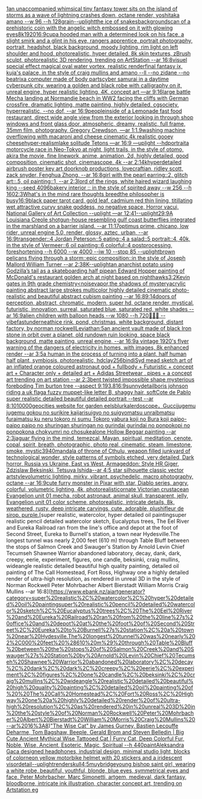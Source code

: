 [1](https://www.ebank.nz/aiartgenerator?category=1)[an unaccompanied whimsical tiny fantasy tower sits on the island of storms as a wave of lightning crashes down, octane render, yoshitaka amano --w 96 --h 128](https://www.ebank.nz/aiartgenerator?category=an%20unaccompanied%20whimsical%20tiny%20fantasy%20tower%20sits%20on%20the%20island%20of%20storms%20as%20a%20wave%20of%20lightning%20crashes%20down%2C%20octane%20render%2C%20yoshitaka%20amano%20--w%2096%20--h%20128)[grain](https://www.ebank.nz/aiartgenerator?category=grain)[--uplight](https://www.ebank.nz/aiartgenerator?category=--uplight)[the ice of snakes](https://www.ebank.nz/aiartgenerator?category=the%20ice%20of%20snakes)[background](https://www.ebank.nz/aiartgenerator?category=background)[scan of a prehistoric coin with the angelic witch embossed on it with glowing eyes](https://www.ebank.nz/aiartgenerator?category=scan%20of%20a%20prehistoric%20coin%20with%20the%20angelic%20witch%20embossed%20on%20it%20with%20glowing%20eyes)[8k](https://www.ebank.nz/aiartgenerator?category=8k)[1920](https://www.ebank.nz/aiartgenerator?category=1920)[16:9](https://www.ebank.nz/aiartgenerator?category=16%3A9)[cup](https://www.ebank.nz/aiartgenerator?category=cup)[a hooded man with a determined look on his face, a slight smirk and a glint in his eye, rangers apprentice, portrait photography, portrait, headshot, black background, moody lighting, rim light on left shoulder and hood, photorealistic, hyper detailed, 8k skin textures, zBrush sculpt, photorealistic 3D rendering, trending on ArtStation --ar 16:8](https://www.ebank.nz/aiartgenerator?category=a%20hooded%20man%20with%20a%20determined%20look%20on%20his%20face%2C%20a%20slight%20smirk%20and%20a%20glint%20in%20his%20eye%2C%20rangers%20apprentice%2C%20portrait%20photography%2C%20portrait%2C%20headshot%2C%20black%20background%2C%20moody%20lighting%2C%20rim%20light%20on%20left%20shoulder%20and%20hood%2C%20photorealistic%2C%20hyper%20detailed%2C%208k%20skin%20textures%2C%20zBrush%20sculpt%2C%20photorealistic%203D%20rendering%2C%20trending%20on%20ArtStation%20--ar%2016%3A8)[visuel special effect magical oval water vortex, realistic render](https://www.ebank.nz/aiartgenerator?category=visuel%20special%20effect%20magical%20oval%20water%20vortex%2C%20realistic%20render)[final fantasy ix, kuja's palace, in the style of craig mullins and amano --ll --no zidane --no beatrix](https://www.ebank.nz/aiartgenerator?category=final%20fantasy%20ix%2C%20kuja%27s%20palace%2C%20in%20the%20style%20of%20craig%20mullins%20and%20amano%20--ll%20--no%20zidane%20--no%20beatrix)[a computer made of body parts](https://www.ebank.nz/aiartgenerator?category=a%20computer%20made%20of%20body%20parts)[cyber samurai in a daytime cyberpunk city, wearing a golden and black robe with calligraphy on it, unreal engine, hyper realistic lighting, 4K, concept art —ar 9:16](https://www.ebank.nz/aiartgenerator?category=cyber%20samurai%20in%20a%20daytime%20cyberpunk%20city%2C%20wearing%20a%20golden%20and%20black%20robe%20with%20calligraphy%20on%20it%2C%20unreal%20engine%2C%20hyper%20realistic%20lighting%2C%204K%2C%20concept%20art%20%E2%80%94ar%209%3A16)[large battle Mecha landing at Normandie beach in WW2 facing the cliffs with German crossfire, dramatic lighting, matte painting, highly detailed, cgsociety, hyperrealistic, --no dof, --ar 16:9](https://www.ebank.nz/aiartgenerator?category=large%20battle%20Mecha%20landing%20at%20Normandie%20beach%20in%20WW2%20facing%20the%20cliffs%20with%20German%20crossfire%2C%20dramatic%20lighting%2C%20matte%20painting%2C%20highly%20detailed%2C%20cgsociety%2C%20hyperrealistic%2C%20--no%20dof%2C%20--ar%2016%3A9)[people](https://www.ebank.nz/aiartgenerator?category=people)[inside of a Lemonade fast food restaurant, direct wide angle view from the exterior looking in through shop windows and front glass door, atmospheric, dreamy, realistic, full frame, 35mm film, photography, Gregory Crewdson, —ar 1:1](https://www.ebank.nz/aiartgenerator?category=inside%20of%20a%20Lemonade%20fast%20food%20restaurant%2C%20direct%20wide%20angle%20view%20from%20the%20exterior%20looking%20in%20through%20shop%20windows%20and%20front%20glass%20door%2C%20atmospheric%2C%20dreamy%2C%20realistic%2C%20full%20frame%2C%2035mm%20film%2C%20photography%2C%20Gregory%20Crewdson%2C%20%E2%80%94ar%201%3A1)[.9](https://www.ebank.nz/aiartgenerator?category=.9)[washing machine overflowing with macaroni and cheese cinematic 4k realistic gooey cheese](https://www.ebank.nz/aiartgenerator?category=washing%20machine%20overflowing%20with%20macaroni%20and%20cheese%20cinematic%204k%20realistic%20gooey%20cheese)[hyper-realism](https://www.ebank.nz/aiartgenerator?category=hyper-realism)[lake solitude Tetons —ar 16:9 —uplight --hd](https://www.ebank.nz/aiartgenerator?category=lake%20solitude%20Tetons%20%E2%80%94ar%2016%3A9%20%E2%80%94uplight%20--hd)[portrait](https://www.ebank.nz/aiartgenerator?category=portrait)[a motorcycle race in Neo-Tokyo at night, light trails, in the style of otomo, akira the movie, fine linework, anime, animation, 2d, highly detailed, good composition, cinematic shot, cinemascope, 4k --ar 2:1](https://www.ebank.nz/aiartgenerator?category=a%20motorcycle%20race%20in%20Neo-Tokyo%20at%20night%2C%20light%20trails%2C%20in%20the%20style%20of%20otomo%2C%20akira%20the%20movie%2C%20fine%20linework%2C%20anime%2C%20animation%2C%202d%2C%20highly%20detailed%2C%20good%20composition%2C%20cinematic%20shot%2C%20cinemascope%2C%204k%20--ar%202%3A1)[4k](https://www.ebank.nz/aiartgenerator?category=4k)[hyperdetailed airbrush poster key art doorknob productions, lovecraftian, ridley scott, zack snyder, Fenghua Zhong, --ar 16:8](https://www.ebank.nz/aiartgenerator?category=hyperdetailed%20airbrush%20poster%20key%20art%20doorknob%20productions%2C%20lovecraftian%2C%20ridley%20scott%2C%20zack%20snyder%2C%20Fenghua%20Zhong%2C%20--ar%2016%3A8)[](https://www.ebank.nz/aiartgenerator?category=)[girl with the pearl earring::2, glitch art::.5, oil painting::1, --ar 2:3](https://www.ebank.nz/aiartgenerator?category=girl%20with%20the%20pearl%20earring%3A%3A2%2C%20glitch%20art%3A%3A.5%2C%20oil%20painting%3A%3A1%2C%20--ar%202%3A3)[lord of the rings, white haired wizard laughing king --seed 4096](https://www.ebank.nz/aiartgenerator?category=lord%20of%20the%20rings%2C%20white%20haired%20wizard%20laughing%20king%20--seed%204096)[bakery interior :: in the style of spirited away --w 256 --h 160](https://www.ebank.nz/aiartgenerator?category=bakery%20interior%20%3A%3A%20in%20the%20style%20of%20spirited%20away%20--w%20256%20--h%20160)[2:3](https://www.ebank.nz/aiartgenerator?category=2%3A3)[What's in the mind rare thoughts breedthe philosopher is busy](https://www.ebank.nz/aiartgenerator?category=What%27s%20in%20the%20mind%20rare%20thoughts%20breedthe%20philosopher%20is%20busy)[16:9](https://www.ebank.nz/aiartgenerator?category=16%3A9)[black paper tarot card, gold leaf, cadmium red thin lining, titillating wet attractive curvy snake goddess, no negative space, Horror vacui, National Gallery of Art Collection  --uplight —ar 12:41](https://www.ebank.nz/aiartgenerator?category=black%20paper%20tarot%20card%2C%20gold%20leaf%2C%20cadmium%20red%20thin%20lining%2C%20titillating%20wet%20attractive%20curvy%20snake%20goddess%2C%20no%20negative%20space%2C%20Horror%20vacui%2C%20National%20Gallery%20of%20Art%20Collection%20%20--uplight%20%E2%80%94ar%2012%3A41)[--uplight](https://www.ebank.nz/aiartgenerator?category=--uplight)[29:9](https://www.ebank.nz/aiartgenerator?category=29%3A9)[A Louisiana Creole shotgun-house resembling gulf coast butterflies integrated in the marshland on a barrier island. --ar 11:17](https://www.ebank.nz/aiartgenerator?category=A%20Louisiana%20Creole%20shotgun-house%20resembling%20gulf%20coast%20butterflies%20integrated%20in%20the%20marshland%20on%20a%20barrier%20island.%20--ar%2011%3A17)[optimus prime, chicano, low rider, unreal engine 5.0, render, glossy, aztec, urban, --ar 16:9](https://www.ebank.nz/aiartgenerator?category=optimus%20prime%2C%20chicano%2C%20low%20rider%2C%20unreal%20engine%205.0%2C%20render%2C%20glossy%2C%20aztec%2C%20urban%2C%20--ar%2016%3A9)[transgender::4 Jordan Peterson::5 eating::4 a salad::5 portrait::4, 40k, in the style of Vermeer::6 oil painting::6 colorful::4 postprocessing, foreshortening --h 6000 --w 4000 --iw 10 --stop 85 --uplight](https://www.ebank.nz/aiartgenerator?category=transgender%3A%3A4%20Jordan%20Peterson%3A%3A5%20eating%3A%3A4%20a%20salad%3A%3A5%20portrait%3A%3A4%2C%2040k%2C%20in%20the%20style%20of%20Vermeer%3A%3A6%20oil%20painting%3A%3A6%20colorful%3A%3A4%20postprocessing%2C%20foreshortening%20--h%206000%20--w%204000%20--iw%2010%20--stop%2085%20--uplight)[brown pelicans flying through a storm::epic composition::in the style of Joseph Mallord William Turner --ar 2:3](https://www.ebank.nz/aiartgenerator?category=brown%20pelicans%20flying%20through%20a%20storm%3A%3Aepic%20composition%3A%3Ain%20the%20style%20of%20Joseph%20Mallord%20William%20Turner%20--ar%202%3A3)[8K](https://www.ebank.nz/aiartgenerator?category=8K)[--uplight](https://www.ebank.nz/aiartgenerator?category=--uplight)[an anarchist potato using Godzilla’s tail as a skateboarding half pipe](https://www.ebank.nz/aiartgenerator?category=an%20anarchist%20potato%20using%20Godzilla%E2%80%99s%20tail%20as%20a%20skateboarding%20half%20pipe)[an Edward Hopper painting of McDonald's restaurant golden arch at night based on nighthawks](https://www.ebank.nz/aiartgenerator?category=an%20Edward%20Hopper%20painting%20of%20McDonald%27s%20restaurant%20golden%20arch%20at%20night%20based%20on%20nighthawks)[3:2](https://www.ebank.nz/aiartgenerator?category=3%3A2)[Kevin gates in 9th grade chemistry](https://www.ebank.nz/aiartgenerator?category=Kevin%20gates%20in%209th%20grade%20chemistry)[<noise](https://www.ebank.nz/aiartgenerator?category=%3Cnoise)[vapor,](https://www.ebank.nz/aiartgenerator?category=vapor%2C)[the shadows of mystery](https://www.ebank.nz/aiartgenerator?category=the%20shadows%20of%20mystery)[acrylic painting abstract large strokes multicolor highly detailed cinematic photo-realistic and beautiful abstract cubism painting --ar 16:8](https://www.ebank.nz/aiartgenerator?category=acrylic%20painting%20abstract%20large%20strokes%20multicolor%20highly%20detailed%20cinematic%20photo-realistic%20and%20beautiful%20abstract%20cubism%20painting%20--ar%2016%3A8)[9:14](https://www.ebank.nz/aiartgenerator?category=9%3A14)[doors of perception, abstract, chromatic, modern, super hd, octane render, mystical, futuristic, innovation, surreal,  saturated blue, saturated red, white shades --ar 16:9](https://www.ebank.nz/aiartgenerator?category=doors%20of%20perception%2C%20abstract%2C%20chromatic%2C%20modern%2C%20super%20hd%2C%20octane%20render%2C%20mystical%2C%20futuristic%2C%20innovation%2C%20surreal%2C%20%20saturated%20blue%2C%20saturated%20red%2C%20white%20shades%20--ar%2016%3A9)[alien children with balloon heads --w 1080 --h 720](https://www.ebank.nz/aiartgenerator?category=alien%20children%20with%20balloon%20heads%20--w%201080%20--h%20720)[🌃💤😽 --vibefast](https://www.ebank.nz/aiartgenerator?category=%F0%9F%8C%83%F0%9F%92%A4%F0%9F%98%BD%20--vibefast)[underneath](https://www.ebank.nz/aiartgenerator?category=underneath)[ice rink, pond, christmas, white background, distant factory, by norman rockwell](https://www.ebank.nz/aiartgenerator?category=ice%20rink%2C%20pond%2C%20christmas%2C%20white%20background%2C%20distant%20factory%2C%20by%20norman%20rockwell)[Leviathan:5](https://www.ebank.nz/aiartgenerator?category=Leviathan%3A5)[an ancient vault made of black Iron stone in orbit over a planet, old rundown ruin looking, space black background, matte painting, unreal engine, --ar 16:9](https://www.ebank.nz/aiartgenerator?category=an%20ancient%20vault%20made%20of%20black%20Iron%20stone%20in%20orbit%20over%20a%20planet%2C%20old%20rundown%20ruin%20looking%2C%20space%20black%20background%2C%20matte%20painting%2C%20unreal%20engine%2C%20--ar%2016%3A9)[a vintage 1920's flyer warning of the dangers of electricity in homes, with images, 8k enhanced render --ar 3:5](https://www.ebank.nz/aiartgenerator?category=a%20vintage%201920%27s%20flyer%20warning%20of%20the%20dangers%20of%20electricity%20in%20homes%2C%20with%20images%2C%208k%20enhanced%20render%20--ar%203%3A5)[a human in the process of turning into a plant, half human half plant, symbiosis, photorealistic, hd](https://www.ebank.nz/aiartgenerator?category=a%20human%20in%20the%20process%20of%20turning%20into%20a%20plant%2C%20half%20human%20half%20plant%2C%20symbiosis%2C%20photorealistic%2C%20hd)[clay](https://www.ebank.nz/aiartgenerator?category=clay)[256](https://www.ebank.nz/aiartgenerator?category=256)[bindi](https://www.ebank.nz/aiartgenerator?category=bindi)[Syd mead sketch art of an inflated orange coloured  astronaut god + fullbody + Futuristic + concept art + Character only + detailed art + Adidas Streetwear , pipes + a concept art trending on art station --ar 2:3](https://www.ebank.nz/aiartgenerator?category=Syd%20mead%20sketch%20art%20of%20an%20inflated%20orange%20coloured%20%20astronaut%20god%20%2B%20fullbody%20%2B%20Futuristic%20%2B%20concept%20art%20%2B%20Character%20only%20%2B%20detailed%20art%20%2B%20Adidas%20Streetwear%20%2C%20pipes%20%2B%20a%20concept%20art%20trending%20on%20art%20station%20--ar%202%3A3)[bent twisted impossible shape mysterious foreboding Tim burton tree --aspect 9:19](https://www.ebank.nz/aiartgenerator?category=bent%20twisted%20impossible%20shape%20mysterious%20foreboding%20Tim%20burton%20tree%20--aspect%209%3A19)[3.8](https://www.ebank.nz/aiartgenerator?category=3.8)[16:9](https://www.ebank.nz/aiartgenerator?category=16%3A9)[sunny](https://www.ebank.nz/aiartgenerator?category=sunny)[detail](https://www.ebank.nz/aiartgenerator?category=detail)[boris johnson riding a uk flag](https://www.ebank.nz/aiartgenerator?category=boris%20johnson%20riding%20a%20uk%20flag)[a fuzzy muppet-like letter B, shaggy hair, soft](https://www.ebank.nz/aiartgenerator?category=a%20fuzzy%20muppet-like%20letter%20B%2C%20shaggy%20hair%2C%20soft)[Cote de Pablo super realistic detailed beautiful detailed portrait --test --ar 8:10](https://www.ebank.nz/aiartgenerator?category=Cote%20de%20Pablo%20super%20realistic%20detailed%20beautiful%20detailed%20portrait%20--test%20--ar%208%3A10)[10000](https://www.ebank.nz/aiartgenerator?category=10000)[geocities website for garden eels](https://www.ebank.nz/aiartgenerator?category=geocities%20website%20for%20garden%20eels)[blur](https://www.ebank.nz/aiartgenerator?category=blur)[kalerdoscope，Gucci](https://www.ebank.nz/aiartgenerator?category=kalerdoscope%EF%BC%8CGucci)[jugemu jugemu gokou no surikire kaijarisuigyo no suigyomatsu unraibmatsu furaimatsu ku neru tokoro ni sumu Tokoro yabura koji no Bura koji paipo-paipo paipo no shuringan shuringan no gurindai gurindai no ponpokopi no ponpokona chokyumri no chosuke](https://www.ebank.nz/aiartgenerator?category=jugemu%20jugemu%20gokou%20no%20surikire%20kaijarisuigyo%20no%20suigyomatsu%20unraibmatsu%20furaimatsu%20ku%20neru%20tokoro%20ni%20sumu%20Tokoro%20yabura%20koji%20no%20Bura%20koji%20paipo-paipo%20paipo%20no%20shuringan%20shuringan%20no%20gurindai%20gurindai%20no%20ponpokopi%20no%20ponpokona%20chokyumri%20no%20chosuke)[alone Hollow Beggar painting --ar 2:3](https://www.ebank.nz/aiartgenerator?category=alone%20Hollow%20Beggar%20painting%20--ar%202%3A3)[jaguar flying in the mind, temezcal, Mayan, spiritual, meditation, cenote, copal, spirit, breath, photographic, photo real, cinematic, steam, limestone, smoke, mystic](https://www.ebank.nz/aiartgenerator?category=jaguar%20flying%20in%20the%20mind%2C%20temezcal%2C%20Mayan%2C%20spiritual%2C%20meditation%2C%20cenote%2C%20copal%2C%20spirit%2C%20breath%2C%20photographic%2C%20photo%20real%2C%20cinematic%2C%20steam%2C%20limestone%2C%20smoke%2C%20mystic)[3940](https://www.ebank.nz/aiartgenerator?category=3940)[mandala of throne of Cthulu, weapon filled junkyard of technological wonder, style patterns of symbols etched, very detailed, Dark horror, Russia vs Ukraine, East vs West, Armageddon: Style HR Giger, Zdzislaw Beksinski, Tetsuya Ishida](https://www.ebank.nz/aiartgenerator?category=mandala%20of%20throne%20of%20Cthulu%2C%20weapon%20filled%20junkyard%20of%20technological%20wonder%2C%20style%20patterns%20of%20symbols%20etched%2C%20very%20detailed%2C%20Dark%20horror%2C%20Russia%20vs%20Ukraine%2C%20East%20vs%20West%2C%20Armageddon%3A%20Style%20HR%20Giger%2C%20Zdzislaw%20Beksinski%2C%20Tetsuya%20Ishida)[--ar 4:5 star silhouette classic vector art](https://www.ebank.nz/aiartgenerator?category=--ar%204%3A5%20star%20silhouette%20classic%20vector%20art)[style](https://www.ebank.nz/aiartgenerator?category=style)[volumetric lighting, mirky, vibrant, psychedelic, macro photography, octane --ar 16:9](https://www.ebank.nz/aiartgenerator?category=volumetric%20lighting%2C%20mirky%2C%20vibrant%2C%20psychedelic%2C%20macro%20photography%2C%20octane%20--ar%2016%3A9)[cute furry monster in Pixar with star, Diablo series, angry, colorful, volumetric lighting, 4k, photorealistic](https://www.ebank.nz/aiartgenerator?category=cute%20furry%20monster%20in%20Pixar%20with%20star%2C%20Diablo%20series%2C%20angry%2C%20colorful%2C%20volumetric%20lighting%2C%204k%2C%20photorealistic)[ornate Victorian crustacean Evangelion unit 01 mecha, robot astronaut, animal skull, transparent, jelly, Evangelion unit 01 color scheme, photorealistic, intricate details, 8k, weathered, rusty, deep intricate carvings, cute, adorable, plushi](https://www.ebank.nz/aiartgenerator?category=ornate%20Victorian%20crustacean%20Evangelion%20unit%2001%20mecha%2C%20robot%20astronaut%2C%20animal%20skull%2C%20transparent%2C%20jelly%2C%20Evangelion%20unit%2001%20color%20scheme%2C%20photorealistic%2C%20intricate%20details%2C%208k%2C%20weathered%2C%20rusty%2C%20deep%20intricate%20carvings%2C%20cute%2C%20adorable%2C%20plushi)[fleur de sirop. purple.](https://www.ebank.nz/aiartgenerator?category=fleur%20de%20sirop.%20purple.)[super realistic, watercolor, hyper detailed oil paintingsuper realistic pencil detailed watercolor sketch, Eucalyptus trees, The Eel River and Eureka Railroad ran from the line's office and depot at the foot of Second Street, Eureka to Burnell's station, a town near Hydesville.The longest tunnel was nearly 2,000 feet (610 m) through Table Bluff between the stops of Salmon Creek and Swauger's Station by Arnold Levin Chief Tecumseh Shawnee Warrior abandoned laboratory, decay, dank, dark, creepy, eerie, experiment, figures, one candle, beksinki, craig mullins, wideangle realistic detailed beautiful high quality painting, detailed oil painting of  The Call Homestead, Fort Ross, Highway one a highly detailed render of ultra-high resolution, as rendered in unreal 3D in the style of Norman Rockwell Peter Mohrbacher Albert Bierstadt William Morris Craig Mullins --ar 16:8](https://www.ebank.nz/aiartgenerator?category=super%20realistic%2C%20watercolor%2C%20hyper%20detailed%20oil%20paintingsuper%20realistic%20pencil%20detailed%20watercolor%20sketch%2C%20Eucalyptus%20trees%2C%20The%20Eel%20River%20and%20Eureka%20Railroad%20ran%20from%20the%20line%27s%20office%20and%20depot%20at%20the%20foot%20of%20Second%20Street%2C%20Eureka%20to%20Burnell%27s%20station%2C%20a%20town%20near%20Hydesville.The%20longest%20tunnel%20was%20nearly%202%2C000%20feet%20%28610%20m%29%20through%20Table%20Bluff%20between%20the%20stops%20of%20Salmon%20Creek%20and%20Swauger%27s%20Station%20by%20Arnold%20Levin%20Chief%20Tecumseh%20Shawnee%20Warrior%20abandoned%20laboratory%2C%20decay%2C%20dank%2C%20dark%2C%20creepy%2C%20eerie%2C%20experiment%2C%20figures%2C%20one%20candle%2C%20beksinki%2C%20craig%20mullins%2C%20wideangle%20realistic%20detailed%20beautiful%20high%20quality%20painting%2C%20detailed%20oil%20painting%20of%20%20The%20Call%20Homestead%2C%20Fort%20Ross%2C%20Highway%20one%20a%20highly%20detailed%20render%20of%20ultra-high%20resolution%2C%20as%20rendered%20in%20unreal%203D%20in%20the%20style%20of%20Norman%20Rockwell%20Peter%20Mohrbacher%20Albert%20Bierstadt%20William%20Morris%20Craig%20Mullins%20--ar%2016%3A8)["The Wise Cat" by James Gurney, Bastien Lecouffe Deharme, Tom Bagshaw, Beeple, Gerald Brom and Steven Belledin | Big Cute Ancient Mythical Wise Tattooed Cat | Furry Cat, Deep Colorful Fur, Noble, Wise, Ancient, Esoteric, Magic, Spiritual --h 440](https://www.ebank.nz/aiartgenerator?category=%22The%20Wise%20Cat%22%20by%20James%20Gurney%2C%20Bastien%20Lecouffe%20Deharme%2C%20Tom%20Bagshaw%2C%20Beeple%2C%20Gerald%20Brom%20and%20Steven%20Belledin%20%7C%20Big%20Cute%20Ancient%20Mythical%20Wise%20Tattooed%20Cat%20%7C%20Furry%20Cat%2C%20Deep%20Colorful%20Fur%2C%20Noble%2C%20Wise%2C%20Ancient%2C%20Esoteric%2C%20Magic%2C%20Spiritual%20--h%20440)[paint](https://www.ebank.nz/aiartgenerator?category=paint)[Aleksandra Gaca designed headphones, industrial design, minimal studio light, blocks of color](https://www.ebank.nz/aiartgenerator?category=Aleksandra%20Gaca%20designed%20headphones%2C%20industrial%20design%2C%20minimal%20studio%20light%2C%20blocks%20of%20color)[neon yellow motorbike helmet with 20 stickers and a iridescent visor](https://www.ebank.nz/aiartgenerator?category=neon%20yellow%20motorbike%20helmet%20with%2020%20stickers%20and%20a%20iridescent%20visor)[detail](https://www.ebank.nz/aiartgenerator?category=detail)[--uplight](https://www.ebank.nz/aiartgenerator?category=--uplight)[render](https://www.ebank.nz/aiartgenerator?category=render)[skull](https://www.ebank.nz/aiartgenerator?category=skull)[4:5](https://www.ebank.nz/aiartgenerator?category=4%3A5)[muybridge](https://www.ebank.nz/aiartgenerator?category=muybridge)[young bishop saint girl, wearing a white robe, beautiful, youthful, blonde, blue eyes, symmetrical eyes and face, Peter Mohrbacher, Marc Simonetti, artgem, medieval, dark fantasy, bloodborne, intricate ink illustration, character concept art, trending on Artstation eg](https://www.ebank.nz/aiartgenerator?category=young%20bishop%20saint%20girl%2C%20wearing%20a%20white%20robe%2C%20beautiful%2C%20youthful%2C%20blonde%2C%20blue%20eyes%2C%20symmetrical%20eyes%20and%20face%2C%20Peter%20Mohrbacher%2C%20Marc%20Simonetti%2C%20artgem%2C%20medieval%2C%20dark%20fantasy%2C%20bloodborne%2C%20intricate%20ink%20illustration%2C%20character%20concept%20art%2C%20trending%20on%20Artstation%20eg)